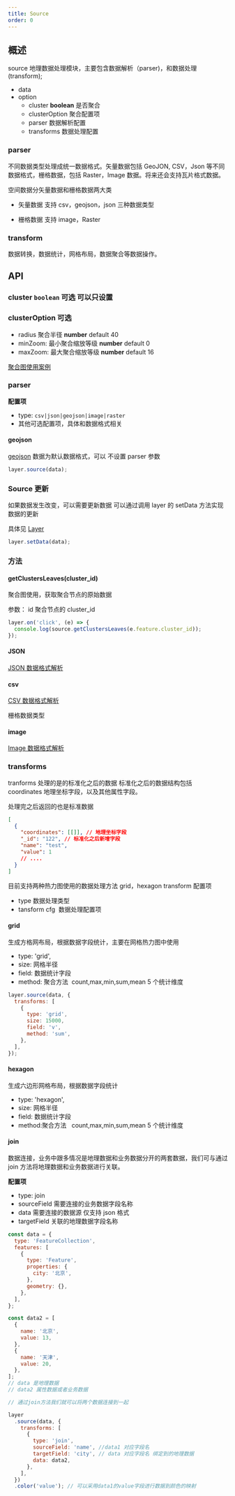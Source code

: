 ```yaml
---
title: Source
order: 0
---
```


## 概述

source 地理数据处理模块，主要包含数据解析（parser)，和数据处理(transform);

- data
- option
  - cluster **boolean** 是否聚合
  - clusterOption 聚合配置项
  - parser 数据解析配置
  - transforms 数据处理配置

### parser

不同数据类型处理成统一数据格式。矢量数据包括 GeoJON, CSV，Json 等不同数据格式，栅格数据，包括 Raster，Image 数据。将来还会支持瓦片格式数据。

空间数据分矢量数据和栅格数据两大类

- 矢量数据 支持 csv，geojson，json 三种数据类型

- 栅格数据 支持 image，Raster

### transform

数据转换，数据统计，网格布局，数据聚合等数据操作。

## API

### cluster `boolean` 可选 可以只设置

### clusterOption 可选

- radius 聚合半径 **number** default 40
- minZoom: 最小聚合缩放等级 **number** default 0
- maxZoom: 最大聚合缩放等级 **number** default 16

[聚合图使用案例](../../../examples/point/cluster)

### parser

**配置项**

- type: `csv|json|geojson|image|raster`
- 其他可选配置项，具体和数据格式相关

#### geojson

[geojson](https://www.yuque.com/antv/l7/dm2zll) 数据为默认数据格式，可以 不设置 parser 参数

```javascript
layer.source(data);
```

### Source 更新

如果数据发生改变，可以需要更新数据
可以通过调用 layer 的 setData 方法实现数据的更新

具体见 [Layer](../layer/layer/#setdata)

```javascript
layer.setData(data);
```

### 方法

#### getClustersLeaves(cluster_id)

聚合图使用，获取聚合节点的原始数据

参数：
id 聚合节点的 cluster_id

```javascript
layer.on('click', (e) => {
  console.log(source.getClustersLeaves(e.feature.cluster_id));
});
```

#### JSON

[JSON 数据格式解析](./json)

#### csv

[CSV 数据格式解析](./csv)

栅格数据类型

#### image

[Image 数据格式解析](./image)

### transforms

tranforms 处理的是的标准化之后的数据
标准化之后的数据结构包括 coordinates 地理坐标字段，以及其他属性字段。

处理完之后返回的也是标准数据

```json
[
  {
    "coordinates": [[]], // 地理坐标字段
    "_id": "122", // 标准化之后新增字段
    "name": "test",
    "value": 1
    // ....
  }
]
```

目前支持两种热力图使用的数据处理方法 grid，hexagon transform 配置项

- type 数据处理类型
- tansform cfg  数据处理配置项

#### grid

生成方格网布局，根据数据字段统计，主要在网格热力图中使用

- type: 'grid',
- size: 网格半径
- field: 数据统计字段
- method: 聚合方法  count,max,min,sum,mean 5 个统计维度

```javascript
layer.source(data, {
  transforms: [
    {
      type: 'grid',
      size: 15000,
      field: 'v',
      method: 'sum',
    },
  ],
});
```

#### hexagon

生成六边形网格布局，根据数据字段统计

- type: 'hexagon',
- size: 网格半径
- field: 数据统计字段
- method:聚合方法   count,max,min,sum,mean 5 个统计维度

#### join

数据连接，业务中跟多情况是地理数据和业务数据分开的两套数据，我们可与通过 join 方法将地理数据和业务数据进行关联。

**配置项**

- type: join
- sourceField 需要连接的业务数据字段名称
- data 需要连接的数据源 仅支持 json 格式
- targetField 关联的地理数据字段名称

```javascript
const data = {
  type: 'FeatureCollection',
  features: [
    {
      type: 'Feature',
      properties: {
        city: '北京',
      },
      geometry: {},
    },
  ],
};

const data2 = [
  {
    name: '北京',
    value: 13,
  },
  {
    name: '天津',
    value: 20,
  },
];
// data 是地理数据
// data2 属性数据或者业务数据

// 通过join方法我们就可以将两个数据连接到一起

layer
  .source(data, {
    transforms: [
      {
        type: 'join',
        sourceField: 'name', //data1 对应字段名
        targetField: 'city', // data 对应字段名 绑定到的地理数据
        data: data2,
      },
    ],
  })
  .color('value'); // 可以采用data1的value字段进行数据到颜色的映射
```
